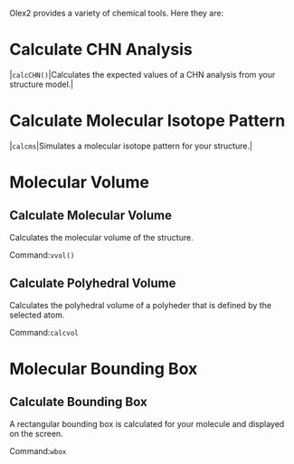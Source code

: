<target>Olex2 provides a variety of chemical tools. Here they are:</target>
# Calculate CHN Analysis

|`calcCHN()`|Calculates the expected values of a CHN analysis from your structure model.|

# Calculate Molecular Isotope Pattern

|`calcms`|Simulates a molecular isotope pattern for your structure.|


# Molecular Volume

## Calculate Molecular Volume
Calculates the molecular volume of the structure. 

Command:`vvol()`

## Calculate Polyhedral Volume
Calculates the polyhedral volume of a polyheder that is defined by the selected atom. 

Command:`calcvol`

# Molecular Bounding Box

## Calculate Bounding Box
A rectangular bounding box is calculated for your molecule and displayed on the screen. 

Command:`wbox`
